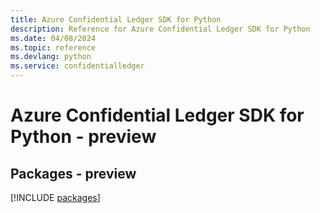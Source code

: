 ```yaml
---
title: Azure Confidential Ledger SDK for Python
description: Reference for Azure Confidential Ledger SDK for Python
ms.date: 04/08/2024
ms.topic: reference
ms.devlang: python
ms.service: confidentialledger
---
```

# Azure Confidential Ledger SDK for Python - preview
## Packages - preview
[!INCLUDE [packages](confidential-ledger-index.md)]